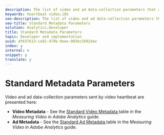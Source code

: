 ```yaml
---
description: The list of video and ad data-collection parameters that are sent by video heartbeat.
keywords: heartbeat video;iOS
seo-description: The list of video and ad data-collection parameters that are sent by video heartbeat.
seo-title: Standard Metadata Parameters
solution: Analytics,Developer
title: Standard Metadata Parameters
topic: Developer and implementation
uuid: df637613-ce82-479b-9eee-003bc5892dee
index: y
internal: n
snippet: y
translate: y
---
```


# Standard Metadata Parameters

Video and ad data-collection parameters sent by video heartbeat are presented here: 

* **Video Metadata** - See the [ Standard Video Metadata ](https://marketing.adobe.com/resources/help/en_US/sc/appmeasurement/hbvideo/r_vhl_video-params.html) table in the *Measuring Video in Adobe Analytics* guide.
* **Ad Metadata** - See the [ Standard Ad Metadata ](https://marketing.adobe.com/resources/help/en_US/sc/appmeasurement/hbvideo/r_vhl_ad-params2.html) table in the *Measuring Video in Adobe Analytics* guide.

<!-- <ul id="ul_w4h_1gr_y1b"> 
 <li><b>Video metadata keys API Reference</b> - <span class="codeph"> MediaHeartbeat.VideoMetadataKeys </span></li> 
 <li><b>Ad metadata keys API Reference</b> - <span class="codeph"> MediaHeartbeat.AdMetadataKeys </span> </li> 
</ul> -->

<!-- <table id="table_E850D72BEB73432B95345252C356DFD9"> 
 <tgroup cols="4"> 
  <colspec colnum="1" colname="col2" colwidth="*" /> 
  <colspec colnum="2" colname="col3" colwidth="*" /> 
  <colspec colname="col03" colnum="3" colwidth="1.33*" /> 
  <colspec colnum="4" colname="col5" colwidth="*" /> 
  <thead> 
   <tr> 
    <th colname="col2" class="entry"> Name </th> 
    <th colname="col3" class="entry"> Context data key </th> 
    <th colname="col03" class="entry"> Description </th> 
    <th colname="col5" class="entry"> Metadata key name </th> 
   </tr> 
  </thead> 
  <tbody> 
   <tr> 
    <td colname="col2"> Show </td> 
    <td colname="col3"> <span class="codeph"> a.media.show </span> </td> 
    <td colname="col03"> <p>Data type: String </p> </td> 
    <td colname="col5"> <span class="codeph"> SHOW </span> </td> 
   </tr> 
   <tr> 
    <td colname="col2"> Season </td> 
    <td colname="col3"> <span class="codeph"> a.media.season </span> </td> 
    <td colname="col03"> <p>Data type: String </p> </td> 
    <td colname="col5"> <span class="codeph"> SEASON </span> </td> 
   </tr> 
   <tr> 
    <td colname="col2"> Episode </td> 
    <td colname="col3"> <span class="codeph"> a.media.episode </span> </td> 
    <td colname="col03"> <p>Data type: String </p> </td> 
    <td colname="col5"> <span class="codeph"> EPISODE </span> </td> 
   </tr> 
   <tr> 
    <td colname="col2"> Asset ID </td> 
    <td colname="col3"> <span class="codeph"> a.media.asset </span> </td> 
    <td colname="col03"> <p>This is the <span class="codeph"> TMS_ID </span>, an industry standard ID to identify a piece of TV/video content. TMS = Tribune Media Service, which is now known as Gracenote. </p> <p>Data type: String </p> </td> 
    <td colname="col5"> <span class="codeph"> ASSET_ID </span> </td> 
   </tr> 
   <tr> 
    <td colname="col2"> Genre </td> 
    <td colname="col3"> <span class="codeph"> a.media.genre </span> </td> 
    <td colname="col03"> <p>Data type: String </p> </td> 
    <td colname="col5"> <span class="codeph"> GENRE </span> </td> 
   </tr> 
   <tr> 
    <td colname="col2"> First air date </td> 
    <td colname="col3"> <span class="codeph"> a.media.airDate </span> </td> 
    <td colname="col03"> <p>Original TV air date of the asset. </p> <p>Data type: String </p> </td> 
    <td colname="col5"> <span class="codeph"> FIRST_AIR_DATE </span> </td> 
   </tr> 
   <tr> 
    <td colname="col2"> First Digital Date </td> 
    <td colname="col3"> <span class="codeph"> a.media.digitalDate </span> </td> 
    <td colname="col03"> <p>First date when this video asset was available on Digital. </p> <p>Data type: String </p> </td> 
    <td colname="col5"> <span class="codeph"> FIRST_DIGITAL_DATA </span> </td> 
   </tr> 
   <tr> 
    <td colname="col2"> Content Rating </td> 
    <td colname="col3"> <span class="codeph"> a.media.rating </span> </td> 
    <td colname="col03"> <p>Data type: String </p> </td> 
    <td colname="col5"> <span class="codeph"> RATING </span> </td> 
   </tr> 
   <tr> 
    <td colname="col2"> Originator </td> 
    <td colname="col3"> <span class="codeph"> a.media.originator </span> </td> 
    <td colname="col03"> <p>Data type: String </p> </td> 
    <td colname="col5"> <span class="codeph"> ORIGINATOR </span> </td> 
   </tr> 
   <tr> 
    <td colname="col2"> Network </td> 
    <td colname="col3"> <span class="codeph"> a.media.network </span> </td> 
    <td colname="col03"> <p>Data type: String </p> </td> 
    <td colname="col5"> <span class="codeph"> NETWORK </span> </td> 
   </tr> 
   <tr> 
    <td colname="col2"> Show type </td> 
    <td colname="col3"> <span class="codeph"> a.media.type </span> </td> 
    <td colname="col03"> <p>Data type: String </p> </td> 
    <td colname="col5"> <span class="codeph"> SHOW_TYPE </span> </td> 
   </tr> 
   <tr> 
    <td colname="col2"> Ad Loads </td> 
    <td colname="col3"> <span class="codeph"> a.media.adLoad </span> </td> 
    <td colname="col03"> <p>Data type: String </p> </td> 
    <td colname="col5"> <span class="codeph"> AD_LOAD </span> </td> 
   </tr> 
   <tr> 
    <td colname="col2"> MVPD </td> 
    <td colname="col3"> <span class="codeph"> a.media.pass.mvpd </span> </td> 
    <td colname="col03"> <p>Data type: String </p> </td> 
    <td colname="col5"> <span class="codeph"> MVPD </span> </td> 
   </tr> 
   <tr> 
    <td colname="col2"> Authorized </td> 
    <td colname="col3"> <span class="codeph"> a.media.pass.auth </span> </td> 
    <td colname="col03"> <p>Data type: String </p> </td> 
    <td colname="col5"> <span class="codeph"> AUTHORIZED </span> </td> 
   </tr> 
   <tr> 
    <td colname="col2"> Day Part </td> 
    <td colname="col3"> <span class="codeph"> a.media.dayPart </span> </td> 
    <td colname="col03"> <p>Data type: String </p> </td> 
    <td colname="col5"> <span class="codeph"> DAY_PART </span> </td> 
   </tr> 
   <tr> 
    <td colname="col2"> Feed Type </td> 
    <td colname="col3"> <span class="codeph"> a.media.feed </span> </td> 
    <td colname="col03"> <p>This determines the type of feed. For example, for living programming, the feed types are <i>East HD</i> or <i>West HD</i>. </p> <p>Data type: String </p> </td> 
    <td colname="col5"> <span class="codeph"> FEED </span> </td> 
   </tr> 
   <tr> 
    <td colname="col2"> Stream Format </td> 
    <td colname="col3"> <span class="codeph"> a.media.format </span> </td> 
    <td colname="col03"> <p>Clip Classification. If the content is a full episode, pass a value of <span class="codeph"> 1 </span>; otherwise pass a value of <span class="codeph"> 0 </span>. The default value is <span class="codeph"> 0 </span>. </p> <p>Data type: String </p> </td> 
    <td colname="col5"> <span class="codeph"> STREAM_FORMAT </span> </td> 
   </tr> 
  </tbody> 
 </tgroup> 
</table> -->

<!-- <table id="table_440B69BE019745C3A45D1B8C3AF83C06"> 
 <tgroup cols="4"> 
  <colspec colnum="1" colname="col2" colwidth="1.00*" /> 
  <colspec colnum="2" colname="col3" colwidth="1.34*" /> 
  <colspec colname="col03" colnum="3" colwidth="1.98*" /> 
  <colspec colnum="4" colname="col5" colwidth="1.82*" /> 
  <thead> 
   <tr> 
    <th colname="col2" class="entry"> Property name </th> 
    <th colname="col3" class="entry"> Context data key </th> 
    <th colname="col03" class="entry"> Description </th> 
    <th colname="col5" class="entry"> Metadata key name </th> 
   </tr> 
  </thead> 
  <tbody> 
   <tr> 
    <td colname="col2"> Advertiser </td> 
    <td colname="col3"> <span class="codeph"> a.media.ad.advertiser </span> </td> 
    <td colname="col03" valign="middle"> <p>The company or brand whose product is featured in the ad. </p> <p>Data Type: String </p> </td> 
    <td colname="col5"> <span class="codeph"> ADVERTISER </span> </td> 
   </tr> 
   <tr> 
    <td colname="col2"> Campaign ID </td> 
    <td colname="col3"> <span class="codeph"> a.media.ad.campaign </span> </td> 
    <td colname="col03"> <p>Client paramaters. </p> <p>Data Type: String </p> </td> 
    <td colname="col5"> <span class="codeph"> CAMPAIGN_ID </span> </td> 
   </tr> 
   <tr> 
    <td colname="col2"> Creative ID </td> 
    <td colname="col3"> <span class="codeph"> a.media.ad.creative </span> </td> 
    <td colname="col03" valign="middle"> <p>Client paramaters. </p> <p>Data Type: String </p> </td> 
    <td colname="col5"> <span class="codeph"> CREATIVE_ID </span> </td> 
   </tr> 
   <tr> 
    <td colname="col2"> Placement ID </td> 
    <td colname="col3"> <span class="codeph"> a.media.ad.placement </span> </td> 
    <td colname="col03" align="left"> <p>Client paramaters. </p> <p>Data Type: String </p> </td> 
    <td colname="col5"> <span class="codeph"> PLACEMENT_ID </span> </td> 
   </tr> 
   <tr> 
    <td colname="col2"> Site ID </td> 
    <td colname="col3"> <span class="codeph"> a.media.ad.site </span> </td> 
    <td colname="col03"> <p>Client paramaters. </p> <p>Data Type: String </p> </td> 
    <td colname="col5"> <span class="codeph"> SITE_ID </span> </td> 
   </tr> 
   <tr> 
    <td colname="col2"> Creative URL </td> 
    <td colname="col3"> <span class="codeph"> a.media.ad.creativeURL </span> </td> 
    <td colname="col03"> <p>The URL of the creative or ad that is being delivered. </p> <p>Data Type: String </p> </td> 
    <td colname="col5"> <span class="codeph"> CREATIVE_URL </span> </td> 
   </tr> 
  </tbody> 
 </tgroup> 
</table> -->
